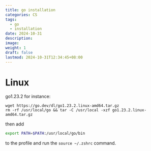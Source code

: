 ```yaml
---
title: go installation
categories: CS
tags:
  - go
  - installation
date: 2024-10-31
description: 
image: 
weight: 1
draft: false
lastmod: 2024-10-31T12:34:45+08:00
---
```

# Linux

go1.23.2 for instance:

```shell
wget https://go.dev/dl/go1.23.2.linux-amd64.tar.gz
rm -rf /usr/local/go && tar -C /usr/local -xzf go1.23.2.linux-amd64.tar.gz
```

then add
```bash
export PATH=$PATH:/usr/local/go/bin
```
to the profile and run the `source ~/.zshrc` command.


